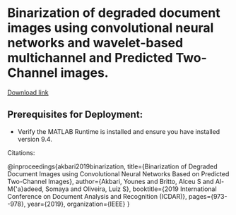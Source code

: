<h1>Binarization of degraded document images using convolutional
neural networks and wavelet-based multichannel and Predicted Two-Channel images.</h1>
<a href="url" target="_blank">Download link</a>

<h2>Prerequisites for Deployment:</h2>

- Verify the MATLAB Runtime is installed and ensure you have installed version 9.4.

Citations:

@inproceedings{akbari2019binarization,
  title={Binarization of Degraded Document Images using Convolutional Neural Networks Based on Predicted Two-Channel Images},
  author={Akbari, Younes and Britto, Alceu S and Al-M{\'a}adeed, Somaya and Oliveira, Luiz S},
  booktitle={2019 International Conference on Document Analysis and Recognition (ICDAR)},
  pages={973--978},
  year={2019},
  organization={IEEE}
}
